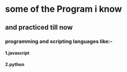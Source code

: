    # some of the Program i know
## and practiced till now
### programming and scripting languages like:-
#### 1.javascript

#### 2.python
